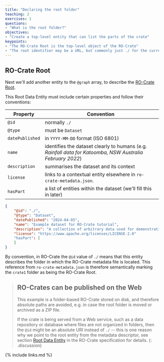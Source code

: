 ```yaml
---
title: "Declaring the root folder"
teaching: 2
exercises: 1
questions:
- "What is the root folder?"
objectives:
- "Create a top-level entity that can list the parts of the crate"
keypoints:
- "The RO-Crate Root is the top-level object of the RO-Crate"
- "The root identifier may be a URL, but commonly just ./ for the current folder"
---
```


## RO-Crate Root

Next we'll add another entity to the `@graph` array, to describe the [RO-Crate Root](https://www.researchobject.org/ro-crate/1.1/root-data-entity.html#direct-properties-of-the-root-data-entity).

This Root Data Entity must include certain properties and follow their conventions:

| Property | Convention |
| --- | --- |
| `@id` | normally `./` |
| `@type` | must be `Dataset` |
| `datePublished` | in `YYYY-MM-DD` format (ISO 6801) |
| `name` | identifies the dataset clearly to humans (e.g. _Rainfall data for Katoomba, NSW Australia February 2022_) |
| `description` | summarises the dataset and its context |
| `license` | links to a contextual entity elsewhere in `ro-crate-metadata.json`. |
| `hasPart` | a list of entities within the dataset (we'll fill this in later) |

```json
{
    "@id": "./",
    "@type": "Dataset",
    "datePublished": "2024-04-05",
    "name": "Example dataset for RO-Crate tutorial",
    "description": "A collection of arbitrary data used for demonstrating how to build RO-Crates.",
    "license": "https://www.apache.org/licenses/LICENSE-2.0"
    "hasPart": [ 
    ]
}
```

By convention, in RO-Crate the `@id` value of  `./` means that this entity describes the folder in which the RO-Crate metadata file is located. This reference from `ro-crate-metadata.json` is therefore semantically marking the `crate1` folder as being the RO-Crate Root.

> ## RO-Crates can be published on the Web
>
> This example is a folder-based RO-Crate stored on disk, and therefore absolute paths are avoided, e.g. in case the root folder is moved or archived as a ZIP file.
>
> If the crate is being served from a Web service, such as a data repository or database where files are not organized in folders, then the `@id` might be an absolute URI instead of `./` -- this is one reason why we point to the root entity from the metadata descriptor, see section [Root Data Entity](https://www.researchobject.org/ro-crate/1.1/root-data-entity.html) in the RO-Crate specification for details.
{: .discussion}

{% include links.md %}
